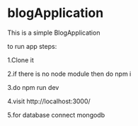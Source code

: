 # blogApplication
This is a simple BlogApplication 

to run app 
steps:

1.Clone it 

2.if there is no node module then do npm i 

3.do npm run dev 

4.visit http://localhost:3000/ 

5.for database connect mongodb
